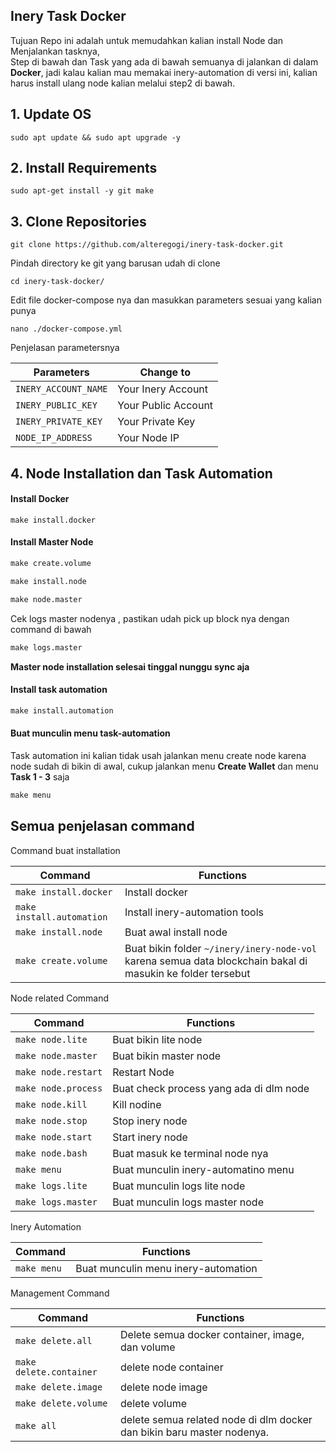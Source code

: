 ## Inery Task Docker

Tujuan Repo ini adalah untuk memudahkan kalian install Node dan Menjalankan tasknya,  
Step di bawah dan Task yang ada di bawah semuanya di jalankan di dalam **Docker**, jadi kalau kalian mau memakai inery-automation di versi ini, kalian harus install ulang node kalian melalui step2 di bawah.

## 1. Update OS 

```
sudo apt update && sudo apt upgrade -y
```



## 2. Install Requirements

```
sudo apt-get install -y git make
```



## 3. Clone Repositories

```
git clone https://github.com/alteregogi/inery-task-docker.git
```


Pindah directory ke git yang barusan udah di clone

```
cd inery-task-docker/
```


Edit file docker-compose nya dan masukkan parameters sesuai yang kalian punya

```
nano ./docker-compose.yml
```


Penjelasan parametersnya

| Parameters           | Change to           |
| -------------------- | ------------------- |
| `INERY_ACCOUNT_NAME` | Your Inery Account  |
| `INERY_PUBLIC_KEY`   | Your Public Account |
| `INERY_PRIVATE_KEY`  | Your Private Key    |
| `NODE_IP_ADDRESS`    | Your Node IP        |



## 4. Node Installation dan Task Automation



#### Install Docker

```shell
make install.docker
```



#### Install Master Node

```makefile
make create.volume
```

```makefile
make install.node
```

```makefile
make node.master
```

Cek logs master nodenya , pastikan udah pick up block nya dengan command di bawah

```makefile
make logs.master
```

**Master node installation selesai tinggal nunggu sync aja** 


#### Install task automation

```makefile
make install.automation
```



#### Buat munculin menu task-automation

Task automation ini kalian tidak usah jalankan menu create node karena node sudah di bikin di awal, cukup jalankan menu **Create Wallet** dan menu **Task 1 - 3** saja

```makefile
make menu
```



## Semua penjelasan command


Command buat installation

| Command                   | Functions                                                    |
| ------------------------- | ------------------------------------------------------------ |
| `make install.docker`     | Install docker                                               |
| `make install.automation` | Install inery-automation tools                               |
| `make install.node`       | Buat awal install node                                       |
| `make create.volume`      | Buat bikin folder `~/inery/inery-node-vol` karena semua data blockchain bakal di masukin ke folder tersebut |


Node related Command

| Command             | Functions                               |
| ------------------- | --------------------------------------- |
| `make node.lite`    | Buat bikin lite node                    |
| `make node.master`  | Buat bikin master node                  |
| `make node.restart` | Restart Node                            |
| `make node.process` | Buat check process yang ada di dlm node |
| `make node.kill`    | Kill nodine                             |
| `make node.stop`    | Stop inery node                         |
| `make node.start`   | Start inery node                        |
| `make node.bash`    | Buat masuk ke terminal node nya         |
| `make menu`         | Buat munculin inery-automatino menu     |
| `make logs.lite`    | Buat munculin logs lite node            |
| `make logs.master`  | Buat munculin logs master node          |


Inery Automation

| Command     | Functions                           |
| ----------- | ----------------------------------- |
| `make menu` | Buat munculin menu inery-automation |


Management Command

| Command                 | Functions                                                    |
| ----------------------- | ------------------------------------------------------------ |
| `make delete.all`       | Delete semua docker container, image, dan volume             |
| `make delete.container` | delete node container                                        |
| `make delete.image`     | delete node image                                            |
| `make delete.volume`    | delete volume                                                |
| `make all`              | delete semua related node di dlm docker dan bikin baru master nodenya. |

